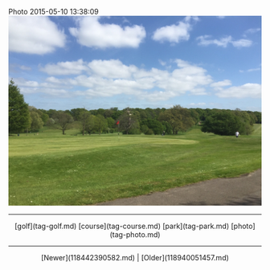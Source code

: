 <!--
title: Photo 2015-05-10 13
date: 2020-06-28T14:38:48.406Z
tags: golf, course, park, photo
-->

Photo 2015-05-10 13:38:09
![](118606393777-0.jpg)

<!--BOTTOM-POST-NAVIGATION-->
---

<center>[golf](tag-golf.md) [course](tag-course.md) [park](tag-park.md) [photo](tag-photo.md)</center>

---

<center>[Newer](118442390582.md) | [Older](118940051457.md)</center>